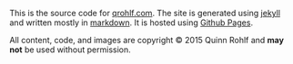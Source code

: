 This is the source code for [qrohlf.com](http://qrohlf.com). The site is generated using [jekyll](http://jekyllrb.com/) and written mostly in [markdown](http://daringfireball.net/projects/markdown/). It is hosted using [Github Pages](http://pages.github.com/). 

All content, code, and images are copyright &copy; 2015 Quinn Rohlf and **may not** be used without permission.
